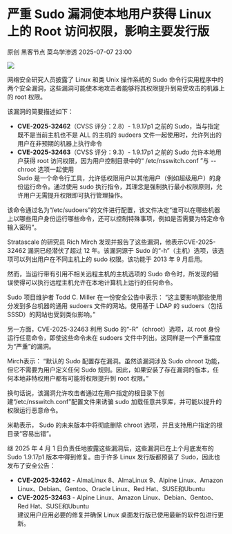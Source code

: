 #  严重 Sudo 漏洞使本地用户获得 Linux 上的 Root 访问权限，影响主要发行版  
原创 黑客节点  菜鸟学渗透   2025-07-07 23:00  
  
![](https://mmbiz.qpic.cn/mmbiz_png/hZGcrKavvZklfAg4WQQfPdLHq2VDjeCThAqvLzValLZDiazngIV8kHPesZCHNcp8pz1P7KLic1JvEv3OMdZDGYXw/640?wx_fmt=png&from=appmsg "")  
  
网络安全研究人员披露了 Linux 和类 Unix 操作系统的 Sudo 命令行实用程序中的两个安全漏洞，这些漏洞可能使本地攻击者能够将其权限提升到易受攻击的机器上的 root 权限。  
  
该漏洞的简要描述如下：  
- **CVE-2025-32462**（CVSS 评分：2.8）- 1.9.17p1 之前的 Sudo，当与指定既不是当前主机也不是 ALL 的主机的 sudoers 文件一起使用时，允许列出的用户在非预期的机器上执行命令  
- **CVE-2025-32463**（CVSS 评分：9.3）- 1.9.17p1 之前的 Sudo 允许本地用户获得 root 访问权限，因为用户控制目录中的“ /etc/nsswitch.conf ”与 --chroot 选项一起使用  
Sudo 是一个命令行工具，允许低权限用户以其他用户（例如超级用户）的身份运行命令。通过使用 sudo 执行指令，其理念是强制执行最小权限原则，允许用户无需提升权限即可执行管理操作。  
  
该命令通过名为“/etc/sudoers”的文件进行配置，该文件决定“谁可以在哪些机器上以哪些用户身份运行哪些命令，还可以控制特殊事项，例如是否需要为特定命令输入密码”。  
  
Stratascale 的研究员 Rich Mirch 发现并报告了这些漏洞，他表示CVE-2025-32462 漏洞已经潜伏了超过 12 年。该漏洞源于 Sudo 的“-h”（主机）选项，该选项可以列出用户在不同主机上的 sudo 权限。该功能于 2013 年 9 月启用。  
  
然而，当运行带有引用不相关远程主机的主机选项的 Sudo 命令时，所发现的错误使得可以执行远程主机允许在本地计算机上运行的任何命令。  
  
Sudo 项目维护者 Todd C. Miller 在一份安全公告中表示： “这主要影响那些使用分发到多台机器的通用 sudoers 文件的网站。使用基于 LDAP 的 sudoers（包括 SSSD）的网站也受到类似影响。”  
  
另一方面，CVE-2025-32463 利用 Sudo 的“-R”（chroot）选项，以 root 身份运行任意命令，即使这些命令未在 sudoers 文件中列出。这同样是一个严重程度为“严重”的漏洞。  
  
Mirch表示： “默认的 Sudo 配置存在漏洞。虽然该漏洞涉及 Sudo chroot 功能，但它不需要为用户定义任何 Sudo 规则。因此，如果安装了存在漏洞的版本，任何本地非特权用户都有可能将权限提升到 root 权限。”  
  
换句话说，该漏洞允许攻击者通过在用户指定的根目录下创建“/etc/nsswitch.conf”配置文件来诱骗 sudo 加载任意共享库，并可能以提升的权限运行恶意命令。  
  
米勒表示， Sudo 的未来版本中将彻底删除 chroot 选项，并且支持用户指定的根目录“容易出错”。  
  
继 2025 年 4 月 1 日负责任地披露这些漏洞后，这些漏洞已在上个月底发布的 Sudo 1.9.17p1 版本中得到修复。由于许多 Linux 发行版都预装了 Sudo，因此也发布了安全公告：  
- **CVE-2025-32462** - AlmaLinux 8、AlmaLinux 9、Alpine Linux、Amazon Linux、Debian、Gentoo、Oracle Linux、Red Hat、SUSE和Ubuntu  
- **CVE-2025-32463** - Alpine Linux、Amazon Linux、Debian、Gentoo、Red Hat、SUSE和Ubuntu  
建议用户应用必要的修复并确保 Linux 桌面发行版已使用最新的软件包进行更新。  
  
